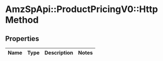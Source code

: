 # AmzSpApi::ProductPricingV0::HttpMethod

## Properties
Name | Type | Description | Notes
------------ | ------------- | ------------- | -------------


